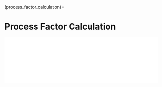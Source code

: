 (process_factor_calculation)=
# Process Factor Calculation 

<iframe  class="no-x-scroll" style="width: 100%;" src="../../_static/interactivity/html/pi_process.html" frameBorder="0" onload="this.style.height = this.contentWindow.document.documentElement.scrollHeight + 300 + 'px';"></iframe>